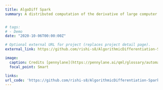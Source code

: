 ```yaml
---
title: AlgoDiff Spark
summary: A distributed computation of the derivative of large computer programs in tangent mode.


# tags:
# - Demo
date: "2020-10-06T00:00:00Z"

# Optional external URL for project (replaces project detail page).
external_link: https://github.com/rishi-s8/AlgorithmicDifferentiation-Spark

image:
  caption: Credits [pennylane](https://pennylane.ai/qml/glossary/automatic_differentiation.html)
  focal_point: Smart

links:
url_code: 'https://github.com/rishi-s8/AlgorithmicDifferentiation-Spark'
---
```

